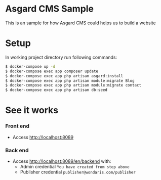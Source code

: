 # Asgard CMS Sample

This is an sample for how Asgard CMS could helps  us to build a website

# Setup
In working project directory run following commands:

```sh
$ docker-compose up -d
$ docker-compose exec app composer update
$ docker-compose exec app php artisan asgard:install
$ docker-compose exec app php artisan module:migrate Blog
$ docker-compose exec app php artisan module:migrate contact
$ docker-compose exec app php artisan db:seed
```
# See it works
### Front end
  - Access [http://localhost:8089](http://localhost:8089)
### Back end
  - Access [http://localhost:8089/en/backend](http://localhost:8089/en/backend) with:
    + Admin credential  `You have created from step above`
    + Publisher credential `publisher@wondaris.com/publisher`
